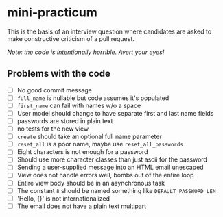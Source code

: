 # mini-practicum

This is the basis of an interview question where candidates are asked to make constructive criticism of a pull request.

*Note: the code is intentionally horrible. Avert your eyes!*


## Problems with the code

- [ ] No good commit message
- [ ] `full_name` is nullable but code assumes it's populated
- [ ] `first_name` can fail with names w/o a space
- [ ] User model should change to have separate first and last name fields
- [ ] passwords are stored in plain text
- [ ] no tests for the new view
- [ ] `create` should take an optional full name parameter
- [ ] `reset_all` is a poor name, maybe use `reset_all_passwords`
- [ ] Eight characters is not enough for a password
- [ ] Should use more character classes than just ascii for the password
- [ ] Sending a user-supplied message into an HTML email unescaped
- [ ] View does not handle errors well, bombs out of the entire loop
- [ ] Entire view body should be in an asynchronous task
- [ ] The constant `8` should be named something like `DEFAULT_PASSWORD_LEN`
- [ ] 'Hello, {}' is not internationalized
- [ ] The email does not have a plain text multipart
